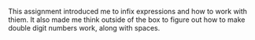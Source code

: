 This assignment introduced me to infix expressions and how to work with thiem. It also made me think outside of the box to figure out how to make double digit numbers work, along with spaces.

